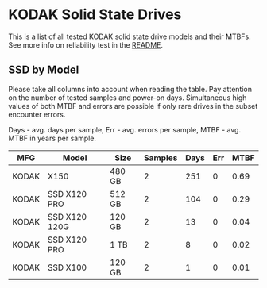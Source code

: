 KODAK Solid State Drives
========================

This is a list of all tested KODAK solid state drive models and their MTBFs. See
more info on reliability test in the [README](https://github.com/linuxhw/SMART).

SSD by Model
------------

Please take all columns into account when reading the table. Pay attention on the
number of tested samples and power-on days. Simultaneous high values of both MTBF
and errors are possible if only rare drives in the subset encounter errors.

Days - avg. days per sample,
Err  - avg. errors per sample,
MTBF - avg. MTBF in years per sample.

| MFG       | Model              | Size   | Samples | Days  | Err   | MTBF |
|-----------|--------------------|--------|---------|-------|-------|------|
| KODAK     | X150               | 480 GB | 2       | 251   | 0     | 0.69   |
| KODAK     | SSD X120 PRO       | 512 GB | 2       | 104   | 0     | 0.29   |
| KODAK     | SSD X120 120G      | 120 GB | 2       | 13    | 0     | 0.04   |
| KODAK     | SSD X120 PRO       | 1 TB   | 2       | 8     | 0     | 0.02   |
| KODAK     | SSD X100           | 120 GB | 2       | 1     | 0     | 0.01   |
